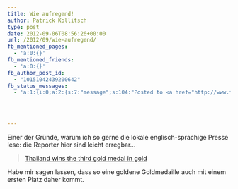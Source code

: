 ```yaml
---
title: Wie aufregend!
author: Patrick Kollitsch
type: post
date: 2012-09-06T08:56:26+00:00
url: /2012/09/wie-aufregend/
fb_mentioned_pages:
  - 'a:0:{}'
fb_mentioned_friends:
  - 'a:0:{}'
fb_author_post_id:
  - "10151042439200642"
fb_status_messages:
  - 'a:1:{i:0;a:2:{s:7:"message";s:104:"Posted to <a href="http://www.facebook.com/10151042439200642" target="_blank">your Facebook Timeline</a>";s:5:"error";s:0:"";}}'




---
```

Einer der Gründe, warum ich so gerne die lokale englisch-sprachige Presse lese: die Reporter hier sind leicht erregbar...

> [Thailand wins the third gold medal in gold][1]

Habe mir sagen lassen, dass so eine goldene Goldmedaille auch mit einem ersten Platz daher kommt.

 [1]: http://www.nationmultimedia.com/sports/Thailand-wins-the-third-gold-medal-in-gold-30189874.html